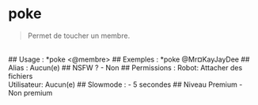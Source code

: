 # poke

> Permet de toucher un membre.

<br>
## Usage :
*poke <@membre>
## Exemples :
*poke @Mr¤KayJayDee
## Alias :
Aucun(e)
## NSFW ?
- Non
## Permissions :
Robot: Attacher des fichiers
<br>
Utilisateur: Aucun(e)
## Slowmode :
- 5 secondes
## Niveau Premium
- Non premium